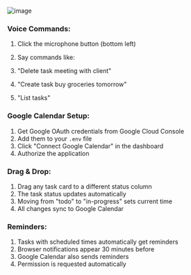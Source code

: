 ![image](https://github.com/user-attachments/assets/f1426951-cd73-4f4d-93eb-0e54d1ad9f02)

### **Voice Commands:**

1. Click the microphone button (bottom left)
2. Say commands like:

1. "Delete task meeting with client"
2. "Create task buy groceries tomorrow"
3. "List tasks"





### **Google Calendar Setup:**

1. Get Google OAuth credentials from Google Cloud Console
2. Add them to your `.env` file
3. Click "Connect Google Calendar" in the dashboard
4. Authorize the application


### **Drag & Drop:**

1. Drag any task card to a different status column
2. The task status updates automatically
3. Moving from "todo" to "in-progress" sets current time
4. All changes sync to Google Calendar


### **Reminders:**

1. Tasks with scheduled times automatically get reminders
2. Browser notifications appear 30 minutes before
3. Google Calendar also sends reminders
4. Permission is requested automatically
